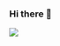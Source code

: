 ### Hi there 👋

<a href="https://opgc.me/#/users/beefegg" target="_blank"><img src="https://api.opgc.me/githubs/users/beefegg/tag/?theme=rainbow" /></a>

<!--
**beefegg/beefegg** is a ✨ _special_ ✨ repository because its `README.md` (this file) appears on your GitHub profile.

Here are some ideas to get you started:

- 🔭 I’m currently working on ...
- 🌱 I’m currently learning ...
- 👯 I’m looking to collaborate on ...
- 🤔 I’m looking for help with ...
- 💬 Ask me about ...
- 📫 How to reach me: ...
- 😄 Pronouns: ...
- ⚡ Fun fact: ...
-->
